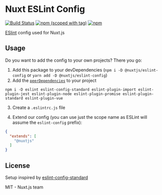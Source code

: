 # Nuxt ESLint Config

[![Build Status](https://travis-ci.org/nuxt/eslint-config.svg?branch=master)](https://travis-ci.org/nuxt/eslint-config)
[![npm (scoped with tag)](https://img.shields.io/npm/v/@nuxtjs/eslint-config/latest.svg?style=flat-square)](https://npmjs.com/package/@nuxtjs/eslint-config)
[![npm](https://img.shields.io/npm/dt/@nuxtjs/eslint-config.svg?style=flat-square)](https://npmjs.com/package/@nuxtjs/eslint-config)

[ESlint](https://eslint.org/) config used for Nuxt.js

## Usage

Do you want to add the config to your own projects? There you go:

1. Add this package to your devDependencies (`npm i -D @nuxtjs/eslint-config` or `yarn add -D @nuxtjs/eslint-config`)
2. Add the [`peerDependencies`](./package.json) to your project

`npm i -D eslint eslint-config-standard eslint-plugin-import eslint-plugin-jest eslint-plugin-node eslint-plugin-promise eslint-plugin-standard eslint-plugin-vue`

3. Create a `.eslintrc.js` file

4. Extend our config (you can use just the scope name as ESLint will assume the `eslint-config` prefix):

```json
{
  "extends": [
    "@nuxtjs"
  ]
}
```


## License

Setup inspired by [eslint-config-standard](https://github.com/standard/eslint-config-standard)

MIT - Nuxt.js team

